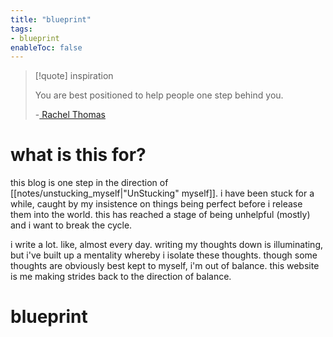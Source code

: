 ```yaml
---
title: "blueprint"
tags:
- blueprint
enableToc: false
---
```


> [!quote] inspiration
>
> You are best positioned to help people one step behind you.
> 
> -[ Rachel Thomas](https://medium.com/@racheltho/why-you-yes-you-should-blog-7d2544ac1045)

# what is this for?
this blog is one step in the direction of [[notes/unstucking_myself|"UnStucking" myself]]. i have been stuck for a while, caught by my insistence on things being perfect before i release them into the world. this has reached a stage of being unhelpful (mostly) and i want to break the cycle. 

i write a lot. like, almost every day. writing my thoughts down is illuminating, but i've built up a mentality whereby i isolate these thoughts. though some thoughts are obviously best kept to myself, i'm out of balance. this website is me making strides back to the direction of balance.

# blueprint